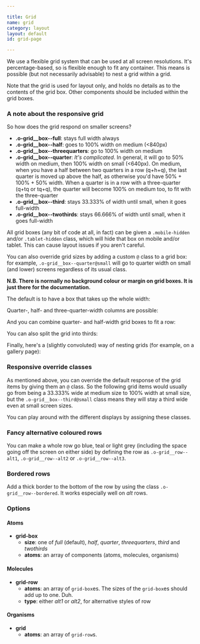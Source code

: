 ```yaml
---

title: Grid
name: grid
category: layout
layout: default
id: grid-page

---
```


<div class="lead"><p>We use a flexible grid system that can be used at all screen resolutions. It's percentage-based, so is flexible enough to fit any container. This means is possible (but not necessarily advisable) to nest a grid within a grid.</p></div>

Note that the grid is used for layout only, and holds no details as to the contents of the grid box. Other components should be included within the grid boxes.

### A note about the responsive grid

So how does the grid respond on smaller screens?

* **.o-grid__box--full**: stays full width always
* **.o-grid__box--half**: goes to 100% width on medium (<840px)
* **.o-grid__box--threequarters**: go to 100% width on medium
* **.o-grid__box--quarter**: _It's complicated_. In general, it will go to 50% width on medium, then 100% width on small (<640px). On medium, when you have a half between two quarters in a row (q+h+q), the last quarter is moved up above the half, as otherwise you'd have 50% + 100% + 50% width. When a quarter is in a row with a three-quarter (q+tq or tq+q), the quarter will become 100% on medium too, to fit with the three-quarter
* **.o-grid__box--third**: stays 33.333% of width until small, when it goes full-width
* **.o-grid__box--twothirds**: stays 66.666% of width until small, when it goes full-width

All grid boxes (any bit of code at all, in fact) can be given a `.mobile-hidden` and/or `.tablet-hidden` class, which will hide that box on mobile and/or tablet. This can cause layout issues if you aren't careful.

You can also override grid sizes by adding a custom `@` class to a grid box: for example, `.o-grid__box--quarter@small` will go to quarter width on small (and lower) screens regardless of its usual class.

**N.B. There is normally no background colour or margin on grid boxes. It is just there for the documentation.**

The default is to have a box that takes up the whole width:

<script>
component("grid", { "atoms":[
  { "grid-row": { "atoms": [
    { "grid-box": { "atoms": { "text": " .o-grid__box--full (default)" } } }
  ] } }
] });
</script>

Quarter-, half- and three-quarter-width columns are possible:

<script>
component("grid", { "atoms":[
  { "grid-row": { "atoms": [
    { "grid-box": { "size": "half", "atoms": { "text": " .o-grid__box--half" } } },
    { "grid-box": { "size": "half", "atoms": { "text": " .o-grid__box--half" } } }
  ] } },
  { "grid-row": { "atoms": [
    { "grid-box": { "size": "quarter", "atoms": { "text": " .o-grid__box--quarter" } } },
    { "grid-box": { "size": "quarter", "atoms": { "text": " .o-grid__box--quarter" } } },
    { "grid-box": { "size": "quarter", "atoms": { "text": " .o-grid__box--quarter" } } },
    { "grid-box": { "size": "quarter", "atoms": { "text": " .o-grid__box--quarter" } } }
  ] } },
  { "grid-row": { "atoms": [
    { "grid-box": { "size": "quarter", "atoms": { "text": " .o-grid__box--quarter" } } },
    { "grid-box": { "size": "threequarters", "atoms": { "text": " .o-grid__box--threequarters" } } }
  ] } },
  { "grid-row": { "atoms": [
    { "grid-box": { "size": "threequarters", "atoms": { "text": " .o-grid__box--threequarters" } } },
    { "grid-box": { "size": "quarter", "atoms": { "text": " .o-grid__box--quarter" } } }
  ] } }
] });
</script>

And you can combine quarter- and half-width grid boxes to fit a row:

<script>
component("grid", { "atoms":[
  { "grid-row": { "atoms": [
    { "grid-box": { "size": "half", "atoms": { "text": " .o-grid__box--half" } } },
    { "grid-box": { "size": "quarter", "atoms": { "text": " .o-grid__box--quarter" } } },
    { "grid-box": { "size": "quarter", "atoms": { "text": " .o-grid__box--quarter" } } }
  ] } },
  { "grid-row": { "atoms": [
    { "grid-box": { "size": "quarter", "atoms": { "text": " .o-grid__box--quarter" } } },
    { "grid-box": { "size": "half", "atoms": { "text": " .o-grid__box--half" } } },
    { "grid-box": { "size": "quarter", "atoms": { "text": " .o-grid__box--quarter" } } }
  ] } },
  { "grid-row": { "atoms": [
    { "grid-box": { "size": "quarter", "atoms": { "text": " .o-grid__box--quarter" } } },
    { "grid-box": { "size": "quarter", "atoms": { "text": " .o-grid__box--quarter" } } },
    { "grid-box": { "size": "half", "atoms": { "text": " .o-grid__box--half" } } }
  ] } }
] });
</script>

You can also split the grid into thirds:

<script>
component("grid", { "atoms":[
  { "grid-row": { "atoms": [
    { "grid-box": { "size": "third", "atoms": { "text": " .o-grid__box--third" } } },
    { "grid-box": { "size": "third", "atoms": { "text": " .o-grid__box--third" } } },
    { "grid-box": { "size": "third", "atoms": { "text": " .o-grid__box--third" } } }
  ] } },
  { "grid-row": { "atoms": [
    { "grid-box": { "size": "twothirds", "atoms": { "text": " .o-grid__box--twothirds" } } },
    { "grid-box": { "size": "third", "atoms": { "text": " .o-grid__box--third" } } }
  ] } },
  { "grid-row": { "atoms": [
    { "grid-box": { "size": "third", "atoms": { "text": " .o-grid__box--third" } } },
    { "grid-box": { "size": "twothirds", "atoms": { "text": " .o-grid__box--twothirds" } } }
  ] } }
] });
</script>

Finally, here's a (slightly convoluted) way of nesting grids (for example, on a gallery page):

<script>
component("grid", { "atoms":[
  { "grid-row": { "atoms": [
    { "grid-box": { "size": "quarter", "atoms": { "text": " .o-grid__box--quarter" } } },
    { "grid-box": { "size": "threequarters", "atoms":
      {
        "grid": { "atoms": [
          { "grid-row": { "atoms": [
            { "grid-box": { "size": "third", "atoms":
              {
                "grid": { "atoms": [
                  { "grid-row": { "atoms":
                    { "grid-box": { "size": "full", "atoms": { "text": " You can even triple-nest!" } } }
                  } },
                  { "grid-row": { "atoms": [
                    { "grid-box": { "size": "half", "atoms": { "text": " .o-grid__box--half" } } },
                    { "grid-box": { "size": "half", "atoms": { "text": " .o-grid__box--half" } } }
                  ] } }
                ] }
              }
            } },
            { "grid-box": { "size": "third", "atoms": { "text": " .o-grid__box--third" } } },
            { "grid-box": { "size": "third", "atoms": { "text": " .o-grid__box--third" } } }
          ] } },
          { "grid-row": { "atoms": [
            { "grid-box": { "size": "third", "atoms": { "text": " .o-grid__box--third" } } },
            { "grid-box": { "size": "third", "atoms": { "text": " .o-grid__box--third" } } },
            { "grid-box": { "size": "third", "atoms": { "text": " .o-grid__box--third" } } }
          ] } },
          { "grid-row": { "atoms": [
            { "grid-box": { "size": "third", "atoms": { "text": " .o-grid__box--third" } } },
            { "grid-box": { "size": "third", "atoms": { "text": " .o-grid__box--third" } } },
            { "grid-box": { "size": "third", "atoms": { "text": " .o-grid__box--third" } } }
          ] } }
        ]}
      }
    } }
  ] } }
] });
</script>

### Responsive override classes

As mentioned above, you can override the default response of the grid items by giving them an `@` class. So the following grid items would usually go from being a 33.333% wide at medium size to 100% width at small size, but the `.o-grid__box--third@small` class means they will stay a third wide even at small screen sizes.

<script>
component("grid", { "atoms":[
  { "grid-row": { "atoms": [
    { "grid-box": { "size": "third o-grid__box--third@small", "atoms": { "text": " .o-grid__box--third.o-grid__box--third@small" } } },
    { "grid-box": { "size": "third o-grid__box--third@small", "atoms": { "text": " .o-grid__box--third.o-grid__box--third@small" } } },
    { "grid-box": { "size": "third o-grid__box--third@small", "atoms": { "text": " .o-grid__box--third.o-grid__box--third@small" } } }
  ] } }
] } );
</script>

You can play around with the different displays by assigning these classes.

<script>
component("grid", { "atoms":[
  { "grid-row": { "atoms": [
    { "grid-box": { "size": "third o-grid__box--half@medium o-grid__box--full@small", "atoms": { "text": " .o-grid__box--third.o-grid__box--half@medium.o-grid__box--full@small" } } },
    { "grid-box": { "size": "third o-grid__box--half@medium o-grid__box--full@small", "atoms": { "text": " .o-grid__box--third.o-grid__box--half@medium.o-grid__box--full@small" } } },
    { "grid-box": { "size": "third o-grid__box--full@medium", "atoms": { "text": " .o-grid__box--third.o-grid__box--full@medium" } } }
  ] } }
] } );
</script>

<!--
Usually, _@-classes_ only apply at the size you specify, so in the example above, the box `.o-grid__box--third.o-grid__box--full@medium` would revert to normal `.o-grid__box--third` behaviour at tiny, small, large or huge sizes. It's also possible to add a `+` or `-` to the class if you want the behaviour to still apply at larger or smaller sizes.

For example, the following two lines of code have the same effect:

```markup
<div class="o-grid__box--third o-grid__box--full@medium-"></div>
<div class="o-grid__box--third o-grid__box--full@medium o-grid__box--full@small o-grid__box--full@tiny"></div>
```
-->

### Fancy alternative coloured rows

You can make a whole row go blue, teal or light grey (including the space going off the screen on either side) by defining the row as `.o-grid__row--alt1`, `.o-grid__row--alt2` or `.o-grid__row--alt3`.

<script>
component("grid", { "atoms":[
  { "grid-row": { "type": "alt1", "atoms": [
    { "grid-box": { "size": "full", "atoms": { "text": " .o-grid__box--full" } } }
  ] } },
  { "grid-row": { "type": "alt2", "atoms": [
    { "grid-box": { "size": "full", "atoms": { "text": " .o-grid__box--full" } } }
  ] } },
  { "grid-row": { "type": "alt3", "atoms": [
    { "grid-box": { "size": "full", "atoms": { "text": " .o-grid__box--full" } } }
  ] } }
] } );
</script>

### Bordered rows

Add a thick border to the bottom of the row by using the class `.o-grid__row--bordered`. It works especially well on _alt_ rows.

<script>
component("grid", { "atoms":[
  { "grid-row": { "type": "bordered", "atoms": [
    { "grid-box": { "size": "full", "atoms": { "text": " .o-grid__box--full" } } }
  ] } },
  { "grid-row": { "type": "alt1 o-grid__row--bordered", "atoms": [
    { "grid-box": { "size": "full", "atoms": { "text": " .o-grid__box--full" } } }
  ] } },
  { "grid-row": { "type": "alt2 o-grid__row--bordered", "atoms": [
    { "grid-box": { "size": "full", "atoms": { "text": " .o-grid__box--full" } } }
  ] } },
  { "grid-row": { "type": "alt3 o-grid__row--bordered", "atoms": [
    { "grid-box": { "size": "full", "atoms": { "text": " .o-grid__box--full" } } }
  ] } }
] } );
</script>

### Options

#### Atoms

* **grid-box**
  * **size**: one of _full_ (default), _half_, _quarter_, _threequarters_, _third_ and _twothirds_
  * **atoms**: an array of components (atoms, molecules, organisms)


#### Molecules

* **grid-row**
  * **atoms**: an array of `grid-box`es. The sizes of the `grid-box`es should add up to one. Duh.
  * **type**: either _alt1_ or _alt2_, for alternative styles of row

#### Organisms

* **grid**
  * **atoms**: an array of `grid-row`s.
